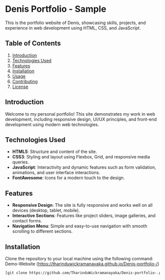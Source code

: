 # Denis Portfolio - Sample

This is the portfolio website of Denis, showcasing skills, projects, and experience in web development using HTML, CSS, and JavaScript.

## Table of Contents
1. [Introduction](#introduction)
2. [Technologies Used](#technologies-used)
3. [Features](#features)
4. [Installation](#installation)
5. [Usage](#usage)
6. [Contributing](#contributing)
7. [License](#license)

## Introduction
Welcome to my personal portfolio! This site demonstrates my work in web development, including responsive design, UI/UX principles, and front-end development using modern web technologies.

## Technologies Used
- **HTML5**: Structure and content of the site.
- **CSS3**: Styling and layout using Flexbox, Grid, and responsive media queries.
- **JavaScript**: Interactivity and dynamic features such as form validation, animations, and user interface interactions.
- **FontAwesome**: Icons for a modern touch to the design.

## Features
- **Responsive Design**: The site is fully responsive and works well on all devices (desktop, tablet, mobile).
- **Interactive Sections**: Features like project sliders, image galleries, and contact forms.
- **Navigation Menu**: Simple and easy-to-use navigation with smooth scrolling to different sections.

## Installation
Clone the repository to your local machine using the following command:
Demo-Website
(https://tharinduwickramanayaka.github.io/Denis-portfolio-/)

```bash
[git clone https://github.com/TharinduWickramanayaka/Denis-portfolio-.git]
```
